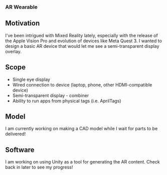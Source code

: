 ### AR Wearable

## Motivation
I've been intrigued with Mixed Reality lately, especially with the release of the Apple Vision Pro and evolution of devices like Meta Quest 3. I wanted to design a basic AR device that would let me see a semi-transparent display overlay. 

## Scope
- Single eye display
- Wired connection to device (laptop, phone, other HDMI-compatible device)
- Semi-transparent display - combiner
- Ability to run apps from physical tags (i.e. AprilTags)

## Model
I am currently working on making a CAD model while I wait for parts to be delivered!

## Software
I am working on using Unity as a tool for generating the AR content. Check back in later to see my progress!
